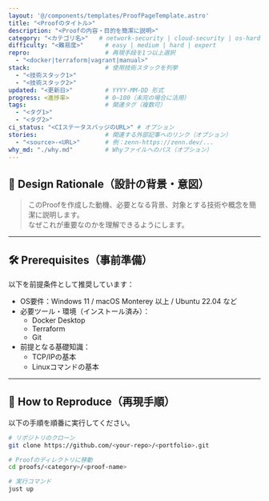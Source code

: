 ```yaml
---
layout: '@/components/templates/ProofPageTemplate.astro'
title: "<Proofのタイトル>"
description: "<Proofの内容・目的を簡潔に説明>"
category: "<カテゴリ名>"   # network-security | cloud-security | os-hardening | ...
difficulty: "<難易度>"      # easy | medium | hard | expert
repro:                     # 再現手段を1つ以上選択
  - "<docker|terraform|vagrant|manual>"
stack:                     # 使用技術スタックを列挙
  - "<技術スタック1>"
  - "<技術スタック2>"
updated: "<更新日>"         # YYYY-MM-DD 形式
progress: <進捗率>          # 0–100（未完の場合に活用）
tags:                      # 関連タグ（複数可）
  - "<タグ1>"
  - "<タグ2>"
ci_status: "<CIステータスバッジのURL>" # オプション
stories:                   # 関連する外部記事へのリンク（オプション）
  - "<source>-<URL>"       # 例：zenn-https://zenn.dev/...
why_md: "./why.md"         # Whyファイルへのパス（オプション）
---
```


## 📌 Design Rationale（設計の背景・意図）

> このProofを作成した動機、必要となる背景、対象とする技術や概念を簡潔に説明します。  
> なぜこれが重要なのかを理解できるようにします。

---

## 🛠️ Prerequisites（事前準備）

以下を前提条件として推奨しています：

- OS要件：Windows 11 / macOS Monterey 以上 / Ubuntu 22.04 など
- 必要ツール・環境（インストール済み）：
  - Docker Desktop
  - Terraform
  - Git
- 前提となる基礎知識：
  - TCP/IPの基本
  - Linuxコマンドの基本

---

## 🚀 How to Reproduce（再現手順）

以下の手順を順番に実行してください。

```bash
# リポジトリのクローン
git clone https://github.com/<your-repo>/<portfolio>.git

# Proofのディレクトリに移動
cd proofs/<category>/<proof-name>

# 実行コマンド
just up
